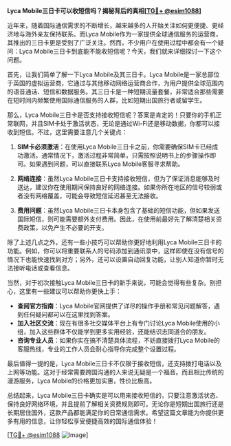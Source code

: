 **Lyca Mobile三日卡可以收短信吗？揭秘背后的真相[[TG💪+ @esim1088](https://t.me/s/esim1088)]**

近年来，随着国际通信需求的不断增长，越来越多的人开始关注如何更便捷、更经济地与海外亲友保持联系。而Lyca Mobile作为一家提供全球通信服务的运营商，其推出的三日卡更是受到了广泛关注。然而，不少用户在使用过程中都会有一个疑问：Lyca Mobile三日卡到底能不能收短信呢？今天，我们就来详细探讨一下这个问题。

首先，让我们简单了解一下Lyca Mobile及其三日卡。Lyca Mobile是一家总部位于英国的虚拟运营商，它通过与其他移动网络运营商合作，为用户提供全球范围内的语音通话、短信和数据服务。其三日卡是一种短期流量套餐，非常适合那些需要在短时间内频繁使用国际通信服务的人群，比如短期出国旅行者或留学生。

那么，Lyca Mobile三日卡是否支持接收短信呢？答案是肯定的！只要你的手机正常联网，并且SIM卡处于激活状态，无论是通过Wi-Fi还是移动数据，你都可以接收到短信。不过，这里需要注意几个关键点：

1. **SIM卡必须激活**：在使用Lyca Mobile三日卡之前，你需要确保SIM卡已经成功激活。通常情况下，激活过程非常简单，只需按照说明书上的步骤操作即可。如果遇到问题，可以直接联系Lyca Mobile客服寻求帮助。

2. **网络连接**：虽然Lyca Mobile三日卡支持接收短信，但为了保证消息能够及时送达，建议你在使用期间保持良好的网络连接。如果你所在地区的信号较弱或者没有网络覆盖，可能会导致短信延迟甚至无法接收。

3. **费用问题**：虽然Lyca Mobile三日卡本身包含了基础的短信功能，但如果发送国际短信，则可能需要额外支付费用。因此，在使用前最好先了解清楚相关资费政策，以免产生不必要的开支。

除了上述几点之外，还有一些小技巧可以帮助你更好地利用Lyca Mobile三日卡的功能。例如，你可以将重要联系人的号码添加到通讯录中，这样即使在没有信号的情况下也能快速找到对方；另外，还可以设置自动回复功能，让别人知道你暂时无法接听电话或查看信息。

当然，对于初次接触Lyca Mobile三日卡的新手来说，可能会觉得有些复杂。别担心，这里有一些建议可以帮助你更快上手：

- **查阅官方指南**：Lyca Mobile官网提供了详尽的操作手册和常见问题解答，遇到任何疑问都可以在这里找到答案。
- **加入社区交流**：现在有很多社交媒体平台上有专门讨论Lyca Mobile使用的小组，加入这些群体不仅能学到更多实用经验，还能结识志同道合的朋友。
- **咨询专业人员**：如果你实在搞不清楚具体流程，不妨直接拨打Lyca Mobile的客服热线，专业的工作人员会耐心指导你完成整个设置过程。

最后值得一提的是，Lyca Mobile三日卡不仅限于接收短信，还支持拨打电话以及上网等功能。这对于经常需要跨国沟通的人来说无疑是一个福音。而且相比传统的漫游服务，Lyca Mobile的价格更加实惠，性价比极高。

总结起来，Lyca Mobile三日卡确实是可以用来接收短信的，只要注意激活状态、保持良好网络环境，并且提前了解相关资费规则即可。无论你是短期出国旅行还是长期居住国外，这款产品都能满足你的日常通信需求。希望这篇文章能为你提供更多有用的信息，让你轻松享受便捷高效的国际通信体验！

[[TG💪+ @esim1088](https://t.me/s/esim1088) ![Image](https://i.postimg.cc/4NQfJmqS/Snipaste-2025-05-13-00-14-12.png)]